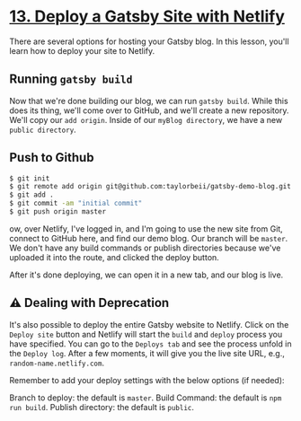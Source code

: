 # [13. Deploy a Gatsby Site with Netlify](https://egghead.io/lessons/gatsby-deploy-a-gatsby-site-with-netlify)

There are several options for hosting your Gatsby blog. In this lesson, you'll learn how to deploy your site to Netlify.

## Running `gatsby build`

Now that we're done building our blog, we can run `gatsby build`. While this does its thing, we'll come over to GitHub, and we'll create a new repository. We'll copy our `add origin`. Inside of our `myBlog directory`, we have a new `public directory`.


## Push to Github

```bash
$ git init
$ git remote add origin git@github.com:taylorbeii/gatsby-demo-blog.git
$ git add .
$ git commit -am "initial commit" 
$ git push origin master
```

ow, over Netlify, I've logged in, and I'm going to use the new site from Git, connect to GitHub here, and find our demo blog. Our branch will be `master`. We don't have any build commands or publish directories because we've uploaded it into the route, and clicked the deploy button.

After it's done deploying, we can open it in a new tab, and our blog is live.

## ⚠️ Dealing with Deprecation

It's also possible to deploy the entire Gatsby website to Netlify. Click on the `Deploy site` button and Netlify will start the `build` and `deploy` process you have specified. You can go to the `Deploys tab` and see the process unfold in the `Deploy log`. After a few moments, it will give you the live site URL, e.g., `random-name.netlify.com`.

Remember to add your deploy settings with the below options (if needed):

Branch to deploy: the default is `master`.
Build Command: the default is `npm run build`.
Publish directory: the default is `public`.
